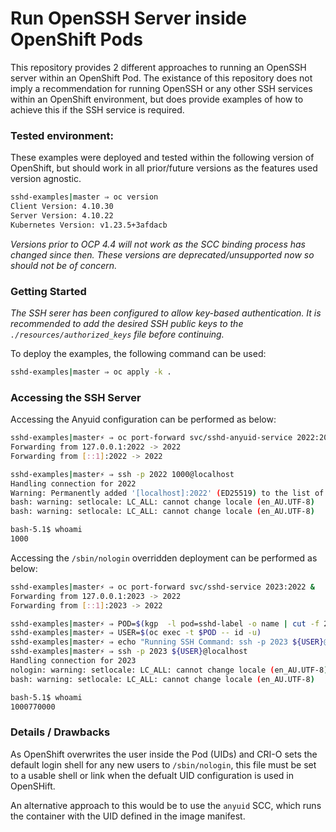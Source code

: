 # Run OpenSSH Server inside OpenShift Pods

This repository provides 2 different approaches to running an OpenSSH server within an OpenShift Pod. The existance of this repository does not imply a recommendation for running OpenSSH or any other SSH services within an OpenShift environment, but does provide examples of how to achieve this if the SSH service is required. 

### Tested environment:

These examples were deployed and tested within the following version of OpenShift, but should work in all prior/future versions as the features used version agnostic.
```bash
sshd-examples|master ⇒ oc version
Client Version: 4.10.30
Server Version: 4.10.22
Kubernetes Version: v1.23.5+3afdacb
```

*Versions prior to OCP 4.4 will not work as the SCC binding process has changed since then. These versions are deprecated/unsupported now so should not be of concern.*

### Getting Started

*The SSH serer has been configured to allow key-based authentication. It is recommended to add the desired SSH public keys to the `./resources/authorized_keys` file before continuing.*

To deploy the examples, the following command can be used:
```bash
sshd-examples|master ⇒ oc apply -k .
```

### Accessing the SSH Server
Accessing the Anyuid configuration can be performed as below:
```bash
sshd-examples|master⚡ ⇒ oc port-forward svc/sshd-anyuid-service 2022:2022 &
Forwarding from 127.0.0.1:2022 -> 2022
Forwarding from [::1]:2022 -> 2022

sshd-examples|master⚡ ⇒ ssh -p 2022 1000@localhost
Handling connection for 2022
Warning: Permanently added '[localhost]:2022' (ED25519) to the list of known hosts.
bash: warning: setlocale: LC_ALL: cannot change locale (en_AU.UTF-8)
bash: warning: setlocale: LC_ALL: cannot change locale (en_AU.UTF-8)

bash-5.1$ whoami
1000
```

Accessing the `/sbin/nologin` overridden deployment can be performed as below:
```bash
sshd-examples|master⚡ ⇒ oc port-forward svc/sshd-service 2023:2022 &
Forwarding from 127.0.0.1:2023 -> 2022
Forwarding from [::1]:2023 -> 2022

sshd-examples|master⚡ ⇒ POD=$(kgp  -l pod=sshd-label -o name | cut -f 2 -d "/")
sshd-examples|master⚡ ⇒ USER=$(oc exec -t $POD -- id -u)
sshd-examples|master⚡ ⇒ echo "Running SSH Command: ssh -p 2023 ${USER}@localhost"
sshd-examples|master⚡ ⇒ ssh -p 2023 ${USER}@localhost
Handling connection for 2023
nologin: warning: setlocale: LC_ALL: cannot change locale (en_AU.UTF-8)
bash: warning: setlocale: LC_ALL: cannot change locale (en_AU.UTF-8)

bash-5.1$ whoami
1000770000
```

### Details / Drawbacks
As OpenShift overwrites the user inside the Pod (UIDs) and CRI-O sets the default login shell for any new users to `/sbin/nologin`, this file must be set to a usable shell or link when the defualt UID configuration is used in OpenSHift.

An alternative approach to this would be to use the `anyuid` SCC, which runs the container with the UID defined in the image manifest.
